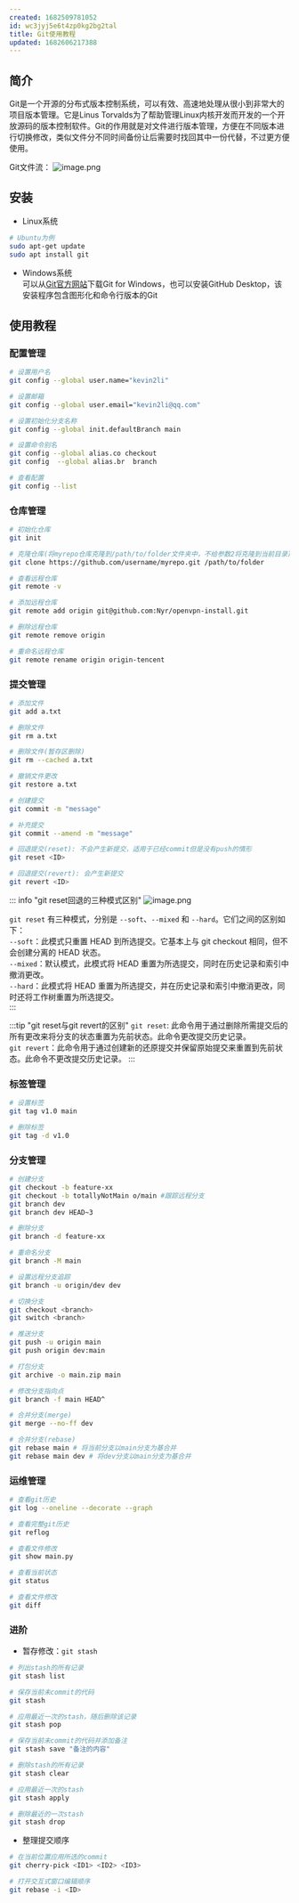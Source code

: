 ```yaml
---
created: 1682509781052
id: wc3jyj5e6t4zp0kg2bg2tal
title: Git使用教程
updated: 1682606217388
---
```


## 简介

Git是一个开源的分布式版本控制系统，可以有效、高速地处理从很小到非常大的项目版本管理。它是Linus
Torvalds为了帮助管理Linux内核开发而开发的一个开放源码的版本控制软件。Git的作用就是对文件进行版本管理，方便在不同版本进行切换修改，类似文件分不同时间备份让后需要时找回其中一份代替，不过更方便使用。

Git文件流：
![image.png](https://minio.kevin2li.top/image-bed/vanblog/img/5ca15d0a60362cb3f0ad630d0615d394.image.png)

<!-- more -->

## 安装

-   Linux系统

``` bash
# Ubuntu为例
sudo apt-get update 
sudo apt install git
```

-   Windows系统\
    可以从[Git官方网站](https://git-scm.com/)下载Git for Windows，也可以安装GitHub Desktop，该安装程序包含图形化和命令行版本的Git

## 使用教程

### 配置管理

``` bash
# 设置用户名
git config --global user.name="kevin2li"

# 设置邮箱
git config --global user.email="kevin2li@qq.com"

# 设置初始化分支名称
git config --global init.defaultBranch main

# 设置命令别名
git config --global alias.co checkout
git config  --global alias.br  branch

# 查看配置
git config --list
```

### 仓库管理

``` bash
# 初始化仓库
git init

# 克隆仓库(将myrepo仓库克隆到/path/to/folder文件夹中，不给参数2将克隆到当前目录)
git clone https://github.com/username/myrepo.git /path/to/folder

# 查看远程仓库
git remote -v

# 添加远程仓库
git remote add origin git@github.com:Nyr/openvpn-install.git

# 删除远程仓库
git remote remove origin

# 重命名远程仓库
git remote rename origin origin-tencent
```

### 提交管理

``` bash
# 添加文件
git add a.txt

# 删除文件
git rm a.txt

# 删除文件(暂存区删除)
git rm --cached a.txt

# 撤销文件更改
git restore a.txt

# 创建提交
git commit -m "message" 

# 补充提交
git commit --amend -m "message"

# 回退提交(reset): 不会产生新提交，适用于已经commit但是没有push的情形
git reset <ID>

# 回退提交(revert): 会产生新提交
git revert <ID>
```

::: info "git reset回退的三种模式区别"
![image.png](https://minio.kevin2li.top/image-bed/vanblog/img/a4c1e10cc0f0ecc5fbdb1e8d69136988.image.png)

`git reset` 有三种模式，分别是 `--soft`、`--mixed` 和
`--hard`。它们之间的区别如下：\
`--soft`：此模式只重置 HEAD 到所选提交。它基本上与 git checkout
相同，但不会创建分离的 HEAD 状态。\
`--mixed`：默认模式，此模式将 HEAD
重置为所选提交，同时在历史记录和索引中撤消更改。\
`--hard`：此模式将 HEAD
重置为所选提交，并在历史记录和索引中撤消更改，同时还将工作树重置为所选提交。\
:::

:::tip "git reset与git revert的区别"
`git reset`:
此命令用于通过删除所需提交后的所有更改来将分支的状态重置为先前状态。此命令更改提交历史记录。\
`git revert`：此命令用于通过创建新的还原提交并保留原始提交来重置到先前状态。此命令不更改提交历史记录。
:::

### 标签管理

``` bash
# 设置标签
git tag v1.0 main

# 删除标签
git tag -d v1.0
```

### 分支管理

``` bash
# 创建分支
git checkout -b feature-xx
git checkout -b totallyNotMain o/main #跟踪远程分支
git branch dev
git branch dev HEAD~3

# 删除分支
git branch -d feature-xx

# 重命名分支
git branch -M main

# 设置远程分支追踪
git branch -u origin/dev dev

# 切换分支
git checkout <branch>
git switch <branch>

# 推送分支
git push -u origin main
git push origin dev:main

# 打包分支
git archive -o main.zip main

# 修改分支指向点
git branch -f main HEAD^

# 合并分支(merge)
git merge --no-ff dev

# 合并分支(rebase)
git rebase main # 将当前分支以main分支为基合并
git rebase main dev # 将dev分支以main分支为基合并
```

### 运维管理

``` bash
# 查看git历史
git log --oneline --decorate --graph

# 查看完整git历史
git reflog

# 查看文件修改
git show main.py

# 查看当前状态
git status

# 查看文件修改
git diff
```

### 进阶

-   暂存修改：`git stash`

``` bash
# 列出stash的所有记录
git stash list

# 保存当前未commit的代码
git stash

# 应用最近一次的stash，随后删除该记录
git stash pop

# 保存当前未commit的代码并添加备注
git stash save "备注的内容"

# 删除stash的所有记录
git stash clear

# 应用最近一次的stash
git stash apply

# 删除最近的一次stash
git stash drop
```

-   整理提交顺序

``` bash
# 在当前位置应用所选的commit
git cherry-pick <ID1> <ID2> <ID3>

# 打开交互式窗口编辑顺序
git rebase -i <ID>
```
